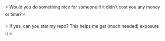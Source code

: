 ⭐ Would you do something nice for someone if it didn't cost you any money or time? ⭐

⭐ If yes, can you star my repo? This helps me get (much needed) exposure :) ⭐
